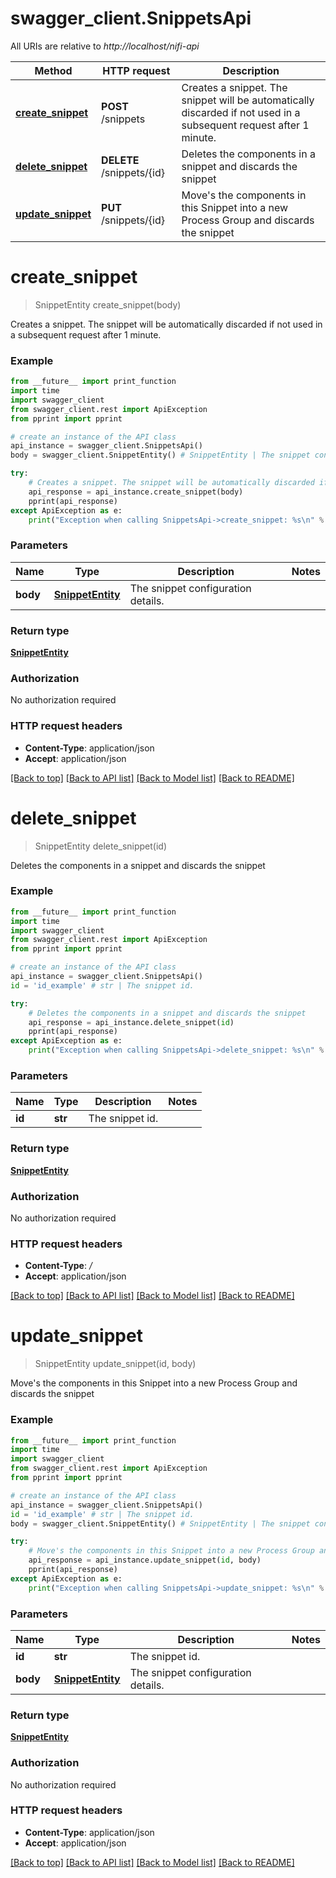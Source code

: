 # swagger_client.SnippetsApi

All URIs are relative to *http://localhost/nifi-api*

Method | HTTP request | Description
------------- | ------------- | -------------
[**create_snippet**](SnippetsApi.md#create_snippet) | **POST** /snippets | Creates a snippet. The snippet will be automatically discarded if not used in a subsequent request after 1 minute.
[**delete_snippet**](SnippetsApi.md#delete_snippet) | **DELETE** /snippets/{id} | Deletes the components in a snippet and discards the snippet
[**update_snippet**](SnippetsApi.md#update_snippet) | **PUT** /snippets/{id} | Move&#39;s the components in this Snippet into a new Process Group and discards the snippet


# **create_snippet**
> SnippetEntity create_snippet(body)

Creates a snippet. The snippet will be automatically discarded if not used in a subsequent request after 1 minute.



### Example 
```python
from __future__ import print_function
import time
import swagger_client
from swagger_client.rest import ApiException
from pprint import pprint

# create an instance of the API class
api_instance = swagger_client.SnippetsApi()
body = swagger_client.SnippetEntity() # SnippetEntity | The snippet configuration details.

try: 
    # Creates a snippet. The snippet will be automatically discarded if not used in a subsequent request after 1 minute.
    api_response = api_instance.create_snippet(body)
    pprint(api_response)
except ApiException as e:
    print("Exception when calling SnippetsApi->create_snippet: %s\n" % e)
```

### Parameters

Name | Type | Description  | Notes
------------- | ------------- | ------------- | -------------
 **body** | [**SnippetEntity**](SnippetEntity.md)| The snippet configuration details. | 

### Return type

[**SnippetEntity**](SnippetEntity.md)

### Authorization

No authorization required

### HTTP request headers

 - **Content-Type**: application/json
 - **Accept**: application/json

[[Back to top]](#) [[Back to API list]](../README.md#documentation-for-api-endpoints) [[Back to Model list]](../README.md#documentation-for-models) [[Back to README]](../README.md)

# **delete_snippet**
> SnippetEntity delete_snippet(id)

Deletes the components in a snippet and discards the snippet



### Example 
```python
from __future__ import print_function
import time
import swagger_client
from swagger_client.rest import ApiException
from pprint import pprint

# create an instance of the API class
api_instance = swagger_client.SnippetsApi()
id = 'id_example' # str | The snippet id.

try: 
    # Deletes the components in a snippet and discards the snippet
    api_response = api_instance.delete_snippet(id)
    pprint(api_response)
except ApiException as e:
    print("Exception when calling SnippetsApi->delete_snippet: %s\n" % e)
```

### Parameters

Name | Type | Description  | Notes
------------- | ------------- | ------------- | -------------
 **id** | **str**| The snippet id. | 

### Return type

[**SnippetEntity**](SnippetEntity.md)

### Authorization

No authorization required

### HTTP request headers

 - **Content-Type**: */*
 - **Accept**: application/json

[[Back to top]](#) [[Back to API list]](../README.md#documentation-for-api-endpoints) [[Back to Model list]](../README.md#documentation-for-models) [[Back to README]](../README.md)

# **update_snippet**
> SnippetEntity update_snippet(id, body)

Move's the components in this Snippet into a new Process Group and discards the snippet



### Example 
```python
from __future__ import print_function
import time
import swagger_client
from swagger_client.rest import ApiException
from pprint import pprint

# create an instance of the API class
api_instance = swagger_client.SnippetsApi()
id = 'id_example' # str | The snippet id.
body = swagger_client.SnippetEntity() # SnippetEntity | The snippet configuration details.

try: 
    # Move's the components in this Snippet into a new Process Group and discards the snippet
    api_response = api_instance.update_snippet(id, body)
    pprint(api_response)
except ApiException as e:
    print("Exception when calling SnippetsApi->update_snippet: %s\n" % e)
```

### Parameters

Name | Type | Description  | Notes
------------- | ------------- | ------------- | -------------
 **id** | **str**| The snippet id. | 
 **body** | [**SnippetEntity**](SnippetEntity.md)| The snippet configuration details. | 

### Return type

[**SnippetEntity**](SnippetEntity.md)

### Authorization

No authorization required

### HTTP request headers

 - **Content-Type**: application/json
 - **Accept**: application/json

[[Back to top]](#) [[Back to API list]](../README.md#documentation-for-api-endpoints) [[Back to Model list]](../README.md#documentation-for-models) [[Back to README]](../README.md)

